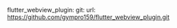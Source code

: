 flutter_webview_plugin:
    git:
      url: https://github.com/gympro159/flutter_webview_plugin.git
